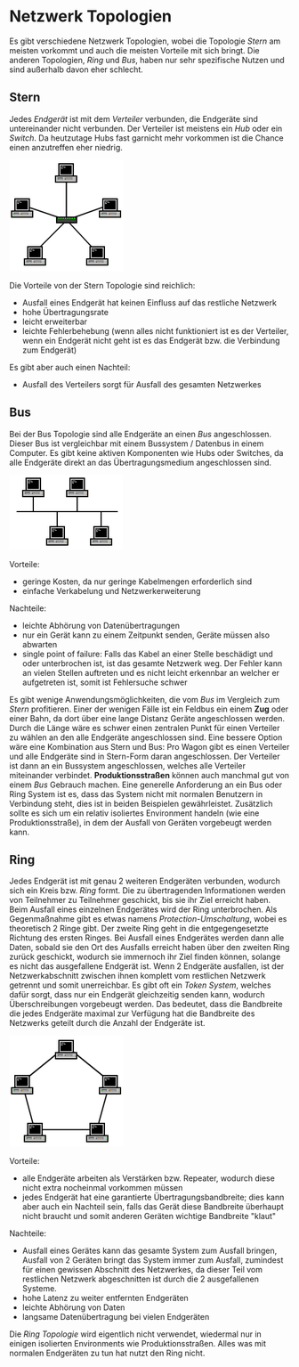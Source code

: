 # Netzwerk Topologien

Es gibt verschiedene Netzwerk Topologien, wobei die Topologie *Stern* am meisten vorkommt und auch die meisten Vorteile mit sich bringt. Die anderen Topologien, *Ring* und *Bus*, haben nur sehr spezifische Nutzen und sind außerhalb davon eher schlecht.

## Stern

Jedes *Endgerät* ist mit dem *Verteiler* verbunden, die Endgeräte sind untereinander nicht verbunden. Der Verteiler ist meistens ein *Hub* oder ein *Switch*. Da heutzutage Hubs fast garnicht mehr vorkommen ist die Chance einen anzutreffen eher niedrig.

![Netzwerk Topologie Stern](../assets/lti/sterntopologie.png)

Die Vorteile von der Stern Topologie sind reichlich:
- Ausfall eines Endgerät hat keinen Einfluss auf das restliche Netzwerk
- hohe Übertragungsrate
- leicht erweiterbar
- leichte Fehlerbehebung (wenn alles nicht funktioniert ist es der Verteiler, wenn ein Endgerät nicht geht ist es das Endgerät bzw. die Verbindung zum Endgerät)

Es gibt aber auch einen Nachteil:
- Ausfall des Verteilers sorgt für Ausfall des gesamten Netzwerkes

## Bus

Bei der Bus Topologie sind alle Endgeräte an einen *Bus* angeschlossen. Dieser Bus ist vergleichbar mit einem Bussystem / Datenbus in einem Computer. Es gibt keine aktiven Komponenten wie Hubs oder Switches, da alle Endgeräte direkt an das Übertragungsmedium angeschlossen sind.

![Netzwerk Topologie Bus](../assets/lti/bustopologie.png)

Vorteile:
- geringe Kosten, da nur geringe Kabelmengen erforderlich sind
- einfache Verkabelung und Netzwerkerweiterung

Nachteile:
- leichte Abhörung von Datenübertragungen
- nur ein Gerät kann zu einem Zeitpunkt senden, Geräte müssen also abwarten
- single point of failure: Falls das Kabel an einer Stelle beschädigt und oder unterbrochen ist, ist das gesamte Netzwerk weg. Der Fehler kann an vielen Stellen auftreten und es nicht leicht erkennbar an welcher er aufgetreten ist, somit ist Fehlersuche schwer

Es gibt wenige Anwendungsmöglichkeiten, die vom *Bus* im Vergleich zum *Stern* profitieren. Einer der wenigen Fälle ist ein Feldbus ein einem **Zug** oder einer Bahn, da dort über eine lange Distanz Geräte angeschlossen werden. Durch die Länge wäre es schwer einen zentralen Punkt für einen Verteiler zu wählen an den alle Endgeräte angeschlossen sind. Eine bessere Option wäre eine Kombination aus Stern und Bus: Pro Wagon gibt es einen Verteiler und alle Endgeräte sind in Stern-Form daran angeschlossen. Der Verteiler ist dann an ein Bussystem angeschlossen, welches alle Verteiler miteinander verbindet. **Produktionsstraßen** können auch manchmal gut von einem *Bus* Gebrauch machen. Eine generelle Anforderung an ein Bus oder Ring System ist es, dass das System nicht mit normalen Benutzern in Verbindung steht, dies ist in beiden Beispielen gewährleistet. Zusätzlich sollte es sich um ein relativ isoliertes Environment handeln (wie eine Produktionsstraße), in dem der Ausfall von Geräten vorgebeugt werden kann.

## Ring

Jedes Endgerät ist mit genau 2 weiteren Endgeräten verbunden, wodurch sich ein Kreis bzw. *Ring* formt. Die zu übertragenden Informationen werden von Teilnehmer zu Teilnehmer geschickt, bis sie ihr Ziel erreicht haben. Beim Ausfall eines einzelnen Endgerätes wird der Ring unterbrochen. Als Gegenmaßnahme gibt es etwas namens *Protection-Umschaltung*, wobei es theoretisch 2 Ringe gibt. Der zweite Ring geht in die entgegengesetzte Richtung des ersten Ringes. Bei Ausfall eines Endgerätes werden dann alle Daten, sobald sie den Ort des Ausfalls erreicht haben über den zweiten Ring zurück geschickt, wodurch sie immernoch ihr Ziel finden können, solange es nicht das ausgefallene Endgerät ist. Wenn 2 Endgeräte ausfallen, ist der Netzwerkabschnitt zwischen ihnen komplett vom restlichen Netzwerk getrennt und somit unerreichbar. Es gibt oft ein *Token System*, welches dafür sorgt, dass nur ein Endgerät gleichzeitig senden kann, wodurch Überschreibungen vorgebeugt werden. Das bedeutet, dass die Bandbreite die jedes Endgeräte maximal zur Verfügung hat die Bandbreite des Netzwerks geteilt durch die Anzahl der Endgeräte ist.

![Netzwerk Topologie Ring](../assets/lti/ringtopologie.png)

Vorteile:
- alle Endgeräte arbeiten als Verstärken bzw. Repeater, wodurch diese nicht extra nocheinmal vorkommen müssen
- jedes Endgerät hat eine garantierte Übertragungsbandbreite; dies kann aber auch ein Nachteil sein, falls das Gerät diese Bandbreite überhaupt nicht braucht und somit anderen Geräten wichtige Bandbreite "klaut"

Nachteile:
- Ausfall eines Gerätes kann das gesamte System zum Ausfall bringen, Ausfall von 2 Geräten bringt das System immer zum Ausfall, zumindest für einen gewissen Abschnitt des Netzwerkes, da dieser Teil vom restlichen Netzwerk abgeschnitten ist durch die 2 ausgefallenen Systeme.
- hohe Latenz zu weiter entfernten Endgeräten
- leichte Abhörung von Daten
- langsame Datenübertragung bei vielen Endgeräten

Die *Ring Topologie* wird eigentlich nicht verwendet, wiedermal nur in einigen isolierten Environments wie Produktionsstraßen. Alles was mit normalen Endgeräten zu tun hat nutzt den Ring nicht.